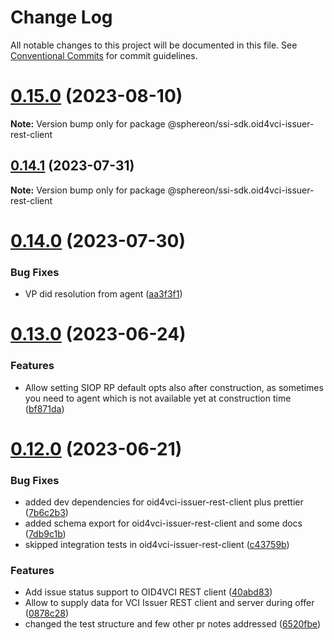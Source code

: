 # Change Log

All notable changes to this project will be documented in this file.
See [Conventional Commits](https://conventionalcommits.org) for commit guidelines.

# [0.15.0](https://github.com/Sphereon-OpenSource/ssi-sdk/compare/v0.14.1...v0.15.0) (2023-08-10)

**Note:** Version bump only for package @sphereon/ssi-sdk.oid4vci-issuer-rest-client





## [0.14.1](https://github.com/Sphereon-OpenSource/ssi-sdk/compare/v0.14.0...v0.14.1) (2023-07-31)

**Note:** Version bump only for package @sphereon/ssi-sdk.oid4vci-issuer-rest-client

# [0.14.0](https://github.com/Sphereon-OpenSource/ssi-sdk/compare/v0.13.0...v0.14.0) (2023-07-30)

### Bug Fixes

- VP did resolution from agent ([aa3f3f1](https://github.com/Sphereon-OpenSource/ssi-sdk/commit/aa3f3f1173f502c5414a2237231306311ed4d1fc))

# [0.13.0](https://github.com/Sphereon-OpenSource/ssi-sdk/compare/v0.12.0...v0.13.0) (2023-06-24)

### Features

- Allow setting SIOP RP default opts also after construction, as sometimes you need to agent which is not available yet at construction time ([bf871da](https://github.com/Sphereon-OpenSource/ssi-sdk/commit/bf871dab0dc670c4e072d177998c6890f28b8fa7))

# [0.12.0](https://github.com/Sphereon-OpenSource/ssi-sdk/compare/v0.11.0...v0.12.0) (2023-06-21)

### Bug Fixes

- added dev dependencies for oid4vci-issuer-rest-client plus prettier ([7b6c2b3](https://github.com/Sphereon-OpenSource/ssi-sdk/commit/7b6c2b3d08aedfe357345fac47e94be4dcd3d243))
- added schema export for oid4vci-issuer-rest-client and some docs ([7db9c1b](https://github.com/Sphereon-OpenSource/ssi-sdk/commit/7db9c1be4775f55cf6db4470db1d99e0efdf5caa))
- skipped integration tests in oid4vci-issuer-rest-client ([c43759b](https://github.com/Sphereon-OpenSource/ssi-sdk/commit/c43759bebc7350cc400d668369105a8cff0e3ee1))

### Features

- Add issue status support to OID4VCI REST client ([40abd83](https://github.com/Sphereon-OpenSource/ssi-sdk/commit/40abd8320dd0097e2e024c2e61ce2f03359926ab))
- Allow to supply data for VCI Issuer REST client and server during offer ([0878c28](https://github.com/Sphereon-OpenSource/ssi-sdk/commit/0878c2848aa5144ee863e6f192c9f8b8eb46ff34))
- changed the test structure and few other pr notes addressed ([6520fbe](https://github.com/Sphereon-OpenSource/ssi-sdk/commit/6520fbe297ab9a1c5f5fbaff5cabb98f51d3cbea))
